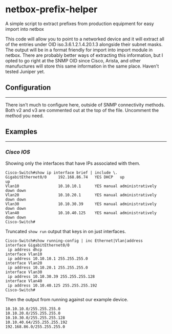 # netbox-prefix-helper
A simple script to extract prefixes from production equipment for easy import into netbox

This code will allow you to point to a networked device and it will extract all of the entries under OID iso.3.6.1.2.1.4.20.1.3 alongside their subnet masks.  The output will be in a format friendly for import into import module in netbox.  There are probably better ways of extracting this information, but I opted to go right at the SNMP OID since Cisco, Arista, and other manufuctures will store this same information in the same place.  Haven't tested Juniper yet. 

## Configuration
---
There isn't much to configure here, outside of SNMP connectivity methods.  Both v2 and v3 are commented out at the top of the file.  Uncomment the method you need.


## Examples 
---
### *Cisco IOS*

Showing only the interfaces that have IPs associated with them.
```
Cisco-Switch#show ip interface brief | include \.
GigabitEthernet0/0     192.168.86.74   YES DHCP   up                    up      
Vlan10                 10.10.10.1      YES manual administratively down down    
Vlan20                 10.10.20.1      YES manual administratively down down    
Vlan30                 10.10.30.39     YES manual administratively down down    
Vlan40                 10.10.40.125    YES manual administratively down down    
Cisco-Switch#
```
Truncated `show run` output that keys in on just interfaces.
```
Cisco-Switch#show running-config | inc Ethernet|Vlan|address
interface GigabitEthernet0/0
 ip address dhcp
interface Vlan10
 ip address 10.10.10.1 255.255.255.0
interface Vlan20
 ip address 10.10.20.1 255.255.255.0
interface Vlan30
 ip address 10.10.30.39 255.255.255.128
interface Vlan40
 ip address 10.10.40.125 255.255.255.192
Cisco-Switch#
```
Then the output from running against our example device.
```
10.10.10.0/255.255.255.0
10.10.20.0/255.255.255.0
10.10.30.0/255.255.255.128
10.10.40.64/255.255.255.192
192.168.86.0/255.255.255.0
```
